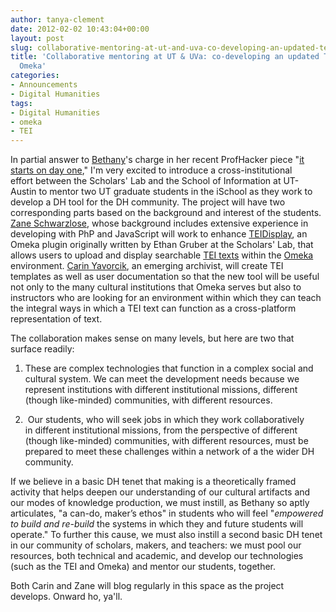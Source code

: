 ```yaml
---
author: tanya-clement
date: 2012-02-02 10:43:04+00:00
layout: post
slug: collaborative-mentoring-at-ut-and-uva-co-developing-an-updated-teidisplay-for-omeka
title: 'Collaborative mentoring at UT & UVa: co-developing an updated TEIDisplay for
  Omeka'
categories:
- Announcements
- Digital Humanities
tags:
- Digital Humanities
- omeka
- TEI
---
```


In partial answer to [Bethany](http://www.scholarslab.org/author/bethany/)'s charge in her recent ProfHacker piece "[it starts on day one](http://chronicle.com/blogs/profhacker/it-starts-on-day-one/37893)," I'm very excited to introduce a cross-institutional effort between the Scholars' Lab and the School of Information at UT-Austin to mentor two UT graduate students in the iSchool as they work to develop a DH tool for the DH community. The project will have two corresponding parts based on the background and interest of the students. [Zane Schwarzlose](http://www.scholarslab.org/author/zschwarzlose/), whose background includes extensive experience in developing with PhP and JavaScript will work to enhance [TEIDisplay](https://github.com/scholarslab/TeiDisplay), an Omeka plugin originally written by Ethan Gruber at the Scholars' Lab, that allows users to upload and display searchable [TEI texts](http://www.tei-c.org/) within the [Omeka](http://omeka.org) environment. [Carin Yavorcik](http://www.scholarslab.org/author/cyavorcik/), an emerging archivist, will create TEI templates as well as user documentation so that the new tool will be useful not only to the many cultural institutions that Omeka serves but also to instructors who are looking for an environment within which they can teach the integral ways in which a TEI text can function as a cross-platform representation of text.

The collaboration makes sense on many levels, but here are two that surface readily:

1. These are complex technologies that function in a complex social and cultural system. We can meet the development needs because we represent institutions with different institutional missions, different (though like-minded) communities, with different resources.


2.  Our students, who will seek jobs in which they work collaboratively in different institutional missions, from the perspective of different (though like-minded) communities, with different resources, must be prepared to meet these challenges within a network of a the wider DH community.


If we believe in a basic DH tenet that making is a theoretically framed activity that helps deepen our understanding of our cultural artifacts and our modes of knowledge production, we must instill, as Bethany so aptly articulates, "a can-do, maker’s ethos" in students who will feel "_empowered to build and re-build_ the systems in which they and future students will operate." To further this cause, we must also instill a second basic DH tenet in our community of scholars, makers, and teachers: we must pool our resources, both technical and academic, and develop our technologies (such as the TEI and Omeka) and mentor our students, together.

Both Carin and Zane will blog regularly in this space as the project develops. Onward ho, ya'll.
